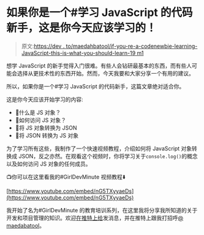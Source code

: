 # 如果你是一个#学习 JavaScript 的代码新手，这是你今天应该学习的！

> 原文:[https://dev . to/maedahbatool/if-you-re-a-codenewbie-learning-JavaScript-this-is-what-you-should-learn-19 m1](https://dev.to/maedahbatool/if-you-re-a-codenewbie-learning-javascript-this-is-what-you-should-learn-19m1)

想学 JavaScript 的新手觉得入门很难。有些人会钻研最基本的东西，而有些人可能会选择从更技术性的东西开始。然而，今天我要和大家分享一个有用的建议。

所以，如果你是一个#学习 JavaScript 的代码新手，这篇文章绝对适合你。

这是你今天应该开始学习的内容:

*   🔘什么是 JS 对象？
*   🔘如何访问 JS 对象？
*   🔘将 JS 对象转换为 JSON
*   🔘将 JSON 转换为 JS 对象

为了学习所有这些，我制作了一个快速视频教程，介绍如何将 JavaScript 对象转换成 JSON，反之亦然。在观看这个视频时，你将学习关于`console.log()`的概念以及如何访问 JS 对象的任何成员。

📺你可以在这里看我的#GirlDevMinute 视频教程⬇️

[https://www.youtube.com/embed/nG5TXyyaeDs](https://www.youtube.com/embed/nG5TXyyaeDs)

我开始了名为#GirlDevMinute 的教育培训系列，在这里我将分享我所知道的关于开发和项目管理的知识。欢迎[在推特上给](https://twitter.com/hashtag/GirlDevMinute)发消息，并在推特上跟我打招呼[@ maedabatool](https://twitter.com/MaedahBatool)。